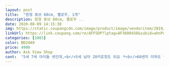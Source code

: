 ```yaml
---
layout: post 
title:  "원형 튜브 60cm, 옐로우, 1개" 
description: 원형 튜브 60cm, 옐로우 ..
date: 2020-08-09 14:15:38 
img: https://static.coupangcdn.com/image/product/image/vendoritem/2019/04/16/3174217570/0e21ae26-261e-4061-876c-1d52b959487f.jpg 
linkUrl: https://link.coupang.com/re/AFFSDP?lptag=AF3600438&subid=ahnPublicAsk&pageKey=94326468&itemId=291923992&vendorItemId=71089116321&traceid=V0-113-04cdff74cef48822 
categories: [1003] 
color: BD24A9 
price: 4900 
author: Ask View Shop 
cont:  "5세 7세 아이들 셋인데,<br/>5세 남아 20키로정도 되요 ㅋ<br/>60센치 이하도 좀 있음 좋겠어요 ㅜ<br/>60센치 튜브도 20키로 넘는 7세 여아도<br/>가격  8750원<br/>가격도 착하고 좋네요 성인여자가  입으로 불어 공기넣기엔  힘들고  남자분 이 불어야  될듯.<br/>.<br/>ㅎ사업 번창 하세요<br/>개구리처럼 뒷다리 쭈욱 뻗고 있는 아이는<br/>거뜬히 물에 둥둥 떠서 놀아요.<br/><br/>구매이유  물놀이 15개월 안전용<br/>그럼 알림을 받아서 최신 업데이트를 자주하게되요^^<br/>도움 되셨으면 도움되요! 눌러 주세요<br/>물놀이가 쵝오입니당♡<br/>물놀이는 뭐든 다 잼있는 ㅎ<br/>물론 보행기 튜브도 타고<br/>비 얼른 가거라 ㅋ<br/>사고나서 놀이를 못해가지고 장마와서 ㅜ<br/>사진에서 튜브타고<br/>손잡이는 개편할것 같아요<br/>아래 달린건 발끼워야해서 좀 불편하거든요<br/>아직 애기가 뒤로 벌러덩 누우면 잠겨서 안전용으로 샀어요<br/>올해도 터지거나 찢어짐 없이 잘 타고 놀고 있어요.<br/><br/>이런 재질의 튜브가 잘 터지지 않더라구요.<br/><br/>이렇게 더운 여름엔 역시<br/>이름 누르시면 제가 쓴 모든 후기를 보실 수 있습니다^^<br/>자꾸 물먹고 물놀이는 너무 좋아하고 해서요<br/>작년에 구입했는데,<br/>잘 타고 놀아요<br/>재질  약간 탄탄한 고무<br/>재질은 탄탄한 고무라 안터지고 질길거 같구요<br/>지금 사용하는 날만 기다리는 즁입니다<br/>참고하셔서 좋은 구매 하세요)<br/>추천도  10 (10점 만점 기준)<br/>크기  제일 작은 사이즈<br/>큰어른 튜브도 타고 이것저것 다 가지고 놀아요 ㅋ<br/>큰튜브보다 몸에 적당히 맞는거 좋아하더라구요.<br/><br/>테라스에서 물놀이를 하는데<br/>투명한 재질의 튜브보다<br/>특징  손잡이 있음<br/>" 
---
```

